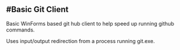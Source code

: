 #Basic Git Client
-------------------------

Basic WinForms based git hub client to help speed up running github commands.

Uses input/output redirection from a process running git.exe.
